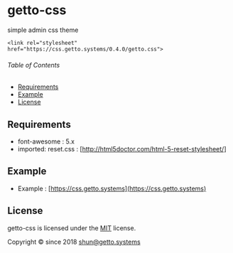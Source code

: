# getto-css

simple admin css theme

```
<link rel="stylesheet" href="https://css.getto.systems/0.4.0/getto.css">
```


###### Table of Contents

- [Requirements](#Requirements)
- [Example](#Example)
- [License](#License)

<a id="Requirements"></a>
## Requirements

- font-awesome : 5.x
- imported: reset.css : [http://html5doctor.com/html-5-reset-stylesheet/]


<a id="Example"></a>
## Example

* Example : [https://css.getto.systems](https://css.getto.systems)


<a id="License"></a>
## License

getto-css is licensed under the [MIT](LICENSE) license.

Copyright &copy; since 2018 shun@getto.systems
